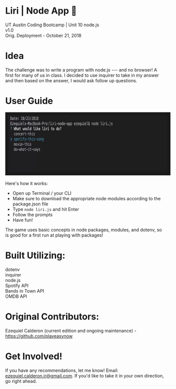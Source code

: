 # Liri | Node App 🤖
UT Austin Coding Bootcamp | Unit 10 node.js \
v1.0 \
Orig. Deployment - October 21, 2018

# Idea
The challenge was to write a program with node.js --- and no browser! A first for many of us in class. I decided to use inquirer to take in my answer and then based on the answer, I would ask follow up questions.

# User Guide
<a href="https://drive.google.com/file/d/1WPM1oqKuEzy-Dmt3MeUzkw_w9-UFJ5LK/view
" target="_blank"><img src="./liriScreenshot.png" 
alt="liri app" width="600" height="180" border="10" /></a>

Here's how it works:

- Open up Terminal / your CLI
- Make sure to download the appropriate node modules according to the package.json file
- Type `node liri.js` and hit Enter
- Follow the prompts
- Have fun!

The game uses basic concepts in node packages, modules, and dotenv, so is good for a first run at playing with packages!

# Built Utilizing: 
dotenv \
inquirer \
node.js \
Spotify API \
Bands in Town API \
OMDB API


# Original Contributors:
Ezequiel Calderon (current edition and ongoing maintenance) - <https://github.com/playeasynow>

# Get Involved!
If you have any recommendations, let me know! Email: ezequiel.calderon.jr@gmail.com. If you'd like to take it in your own direction, go right ahead. 
